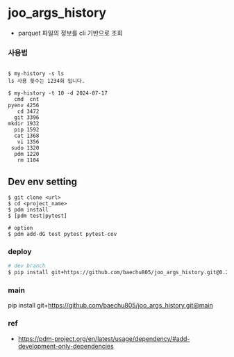 # joo_args_history
- parquet 파일의 정보를 cli 기반으로 조회

### 사용법
```

$ my-history -s ls
ls 사용 횟수는 1234회 입니다.

$ my-history -t 10 -d 2024-07-17
  cmd  cnt
pyenv 4256
   cd 3472
  git 3396
mkdir 1932
  pip 1592
  cat 1368
   vi 1356
 sudo 1320
  pdm 1220
   rm 1104
```

## Dev env setting
```
$ git clone <url>
$ cd <project_name>
$ pdm install
$ [pdm test|pytest]

# option
$ pdm add-dG test pytest pytest-cov
```
### deploy
```bash
# dev branch
$ pip install git+https://github.com/baechu805/joo_args_history.git@0.2.0-args
```
### main
pip install git+https://github.com/baechu805/joo_args_history.git@main

### ref
- https://pdm-project.org/en/latest/usage/dependency/#add-development-only-dependencies
